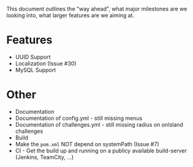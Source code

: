 This document outlines the "way ahead", what major milestones are we looking into, what larger features are we aiming at.

# Features

* UUID Support
* Localization (Issue #30)
* MySQL Support

# Other

* Documentation
 * Documentation of config.yml - still missing menus
 * Documentation of challenges.yml - still missing radius on onIsland challenges
* Build
 * Make the `pom.xml` NOT depend on systemPath (Issue #7)
 * CI - Get the build up and running on a publicy available build-server (Jenkins, TeamCity, ...)